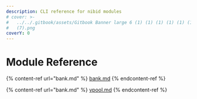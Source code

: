 ```yaml
---
description: CLI reference for nibid modules
# cover: >-
#   ../../.gitbook/assets/Gitbook Banner large 6 (1) (1) (1) (1) (1) (1) (1)
#   (7).png
coverY: 0
---
```


# Module Reference

{% content-ref url="bank.md" %}
[bank.md](bank.md)
{% endcontent-ref %}

{% content-ref url="bank.md" %}
[vpool.md](vpool.md)
{% endcontent-ref %}

<!--
{% content-ref url="debug.md" %}
[debug.md](debug.md)
{% endcontent-ref %}
-->

<!-- 
{% content-ref url="distribution.md" %}
[distribution.md](distribution.md)
{% endcontent-ref %}
-->

<!-- 
{% content-ref url="gov.md" %}
[gov.md](gov.md)
{% endcontent-ref %}
-->

<!-- 
{% content-ref url="keys.md" %}
[keys.md](keys.md)
{% endcontent-ref %}
-->

<!-- 
{% content-ref url="params.md" %}
[params.md](params.md)
{% endcontent-ref %}
-->

<!--
>{% content-ref url="slashing.md" %}
[slashing.md](slashing.md)
{% endcontent-ref %}
-->

<!--
{% content-ref url="staking.md" %}
[staking.md](staking.md)
{% endcontent-ref %}
-->

<!--
>{% content-ref url="status.md" %}
[status.md](status.md)
{% endcontent-ref %}
-->

<!--
{% content-ref url="tendermint.md" %}
[tendermint.md](tendermint.md)
{% endcontent-ref %}
-->

<!--
{% content-ref url="broken-reference" %}
[Broken link](broken-reference)
{% endcontent-ref %}
-->

<!--
{% content-ref url="upgrade.md" %}
[upgrade.md](upgrade.md)
{% endcontent-ref %}
-->

<!--
>{% content-ref url="wasm.md" %}
[wasm.md](wasm.md)
{% endcontent-ref %}
-->
